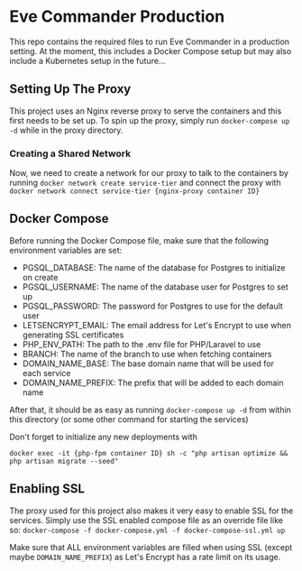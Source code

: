 # Eve Commander Production
This repo contains the required files to run Eve Commander in a production setting. At the moment, this includes a Docker Compose setup but may also include a Kubernetes setup in the future...

## Setting Up The Proxy
This project uses an Nginx reverse proxy to serve the containers and this first needs to be set up. To spin up the proxy, simply run `docker-compose up -d` while in the proxy directory.

### Creating a Shared Network
Now, we need to create a network for our proxy to talk to the containers by running `docker network create service-tier` and connect the proxy with `docker network connect service-tier {nginx-proxy container ID}`

## Docker Compose
Before running the Docker Compose file, make sure that the following environment variables are set:
 - PGSQL_DATABASE: The name of the database for Postgres to initialize on create
 - PGSQL_USERNAME: The name of the database user for Postgres to set up
 - PGSQL_PASSWORD: The password for Postgres to use for the default user
 - LETSENCRYPT_EMAIL: The email address for Let's Encrypt to use when generating SSL certificates 
 - PHP_ENV_PATH: The path to the .env file for PHP/Laravel to use
 - BRANCH: The name of the branch to use when fetching containers
 - DOMAIN_NAME_BASE: The base domain name that will be used for each service
 - DOMAIN_NAME_PREFIX: The prefix that will be added to each domain name
 
After that, it should be as easy as running `docker-compose up -d` from within this directory (or some other command for starting the services)

Don't forget to initialize any new deployments with 

`docker exec -it {php-fpm container ID} sh -c "php artisan optimize && php artisan migrate --seed"`

## Enabling SSL
The proxy used for this project also makes it very easy to enable SSL for the services. Simply use the SSL enabled compose file as an override file like so:
`docker-compose -f docker-compose.yml -f docker-compose-ssl.yml up`

Make sure that ALL environment variables are filled when using SSL (except maybe `DOMAIN_NAME_PREFIX`) as Let's Encrypt has a rate limit on its usage.
